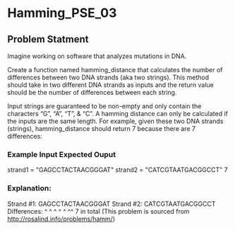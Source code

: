 # Hamming_PSE_03
## Problem Statment
Imagine working on software that analyzes mutations in DNA.

Create a function named hamming_distance that calculates the number of differences between two DNA strands (aka two strings). This method should take in two different DNA strands as inputs and the return value should be the number of differences between each string.

Input strings are guaranteed to be non-empty and only contain the characters “G”, “A”, “T”, & “C”.
A hamming distance can only be calculated if the inputs are the same length.
For example, given these two DNA strands (strings), hamming_distance should return 7 because there are 7 differences:

### Example Input	            Expected Ouput
strand1 = "GAGCCTACTAACGGGAT"
strand2 = "CATCGTAATGACGGCCT"	       7

### Explanation:
Strand #1:   GAGCCTACTAACGGGAT
Strand #2:   CATCGTAATGACGGCCT
Differences: ^ ^ ^  ^ ^    ^^
             7 in total
(This problem is sourced from http://rosalind.info/problems/hamm/)



